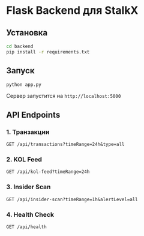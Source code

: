 # Flask Backend для StalkX

## Установка

```bash
cd backend
pip install -r requirements.txt
```

## Запуск

```bash
python app.py
```

Сервер запустится на `http://localhost:5000`

## API Endpoints

### 1. Транзакции
```
GET /api/transactions?timeRange=24h&type=all
```

### 2. KOL Feed
```
GET /api/kol-feed?timeRange=24h
```

### 3. Insider Scan
```
GET /api/insider-scan?timeRange=1h&alertLevel=all
```

### 4. Health Check
```
GET /api/health
```
